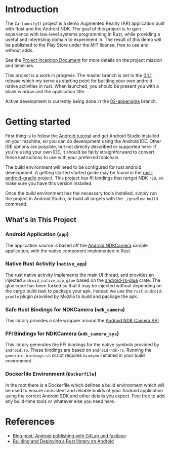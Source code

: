 # Introduction

The `CartoonifyIt` project is a demo Augmented Reality (AR) application built with Rust and the Android NDK.
The goal of this project is to gain experience with low-level systems programming in Rust, while providing
a useful and interesting domain to experiment in. The result of this demo will be published to the Play Store
under the MIT license, free to use and without adds.

See the [Project Inception Document](docs/project-inception.md) for more details on the project mission and timelines.

This project is a work in progress. The master branch is set to the [0.1.1](https://github.com/drkstr101/CartoonifyIt/releases/tag/v0.1.1) release which my serve as starting point for building your own android native activities in rust. When launched, you should be present you with a blank window and the application title.

Active development is currently being done in the [02-appengine](https://github.com/drkstr101/CartoonifyIt/tree/02-appengine) branch.


# Getting started

First thing is to follow the [Android tutorial](https://developer.android.com/training/basics/firstapp/) and
get Android Studio installed on your machine, so you can do development using
the Android IDE. Other IDE options are possible, but not directly described or
supported here. If you're using your own IDE, it should be fairly straightforward
to convert these instructions to use with your preferred toolchain.

The build environment will need to be configured for rust android development.
A getting started started guide may be found in the [rust-android-gradle](https://github.com/mozilla/rust-android-gradle/blob/master/README.md) project. This project has ffi bindings that rartget NDK `r20`, so make sure you have this version installed.

Once the build environment has the necessary tools installed, simply run the project in Android Studio, or build all targets with the `./gradlew build` command.

## What's in This Project

### Android Application (`app`)

The application source is based off the [Android NDKCamera](https://github.com/android/ndk-samples/tree/master/camera/basic) sample application, with the native component implemented in Rust.

### Native Rust Activity (`native_app`)

The rust native activity implements the main UI thread, and provides an injected `android_native_app_glue` based on the [android-rs-glue](https://github.com/rust-windowing/android-rs-glue) crate. The glue code has been forked so that it may be injected without depending on the cargo build task to package your apk. Instead we use the `rust-android-gradle` plugin provided by Mozilla to build and package the apk.

### Safe Rust Bindings for NDKCamera (`ndk_camera`)

This library provides a safe wrapper around the [Android NDK Camera API](https://developer.android.com/ndk/reference/group/camera)

### FFI Bindings for NDKCamera (`ndk_camera_sys`)

This library generates the FFI bindings for the native symbols provided by `android.so`. These bindings are based on `android-ndk-rs`.
Running the `generate_bindings.sh` script requires `bindgen` installed in your build environment.

### Dockerfile Environment (`Dockerfile`)

In the root there is a Dockerfile which defines a build environment which will be
used to ensure consistent and reliable builds of your Android application using
the correct Android SDK and other details you expect. Feel free to add any
build-time tools or whatever else you need here.

# References

- [Blog post: Android publishing with GitLab and fastlane](https://about.gitlab.com/2019/01/28/android-publishing-with-gitlab-and-fastlane/)
- [Building and Deploying a Rust library on Android](https://mozilla.github.io/firefox-browser-architecture/experiments/2017-09-21-rust-on-android.html)